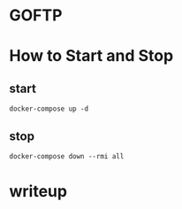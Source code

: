 # GOFTP

# How to Start and Stop
## start
```shell
docker-compose up -d
```

## stop
```shell
docker-compose down --rmi all
```

# writeup


